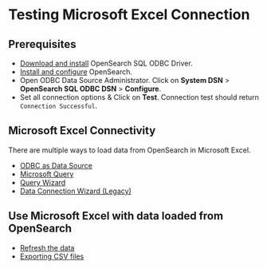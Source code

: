 # Testing Microsoft Excel Connection

## Prerequisites
* [Download and install](../../README.md) OpenSearch SQL ODBC Driver.
* [Install and configure](https://opensearch.org/docs/latest/install-and-configure/install-opensearch/index/) OpenSearch.
* Open ODBC Data Source Administrator. Click on **System DSN** > **OpenSearch SQL ODBC DSN** > **Configure**.
* Set all connection options & Click on **Test**. Connection test should return `Connection Successful`.

## Microsoft Excel Connectivity

There are multiple ways to load data from OpenSearch in Microsoft Excel.
* [ODBC as Data Source](odbc_data_source_connection.md)
* [Microsoft Query](microsoft_query_connection.md)
* [Query Wizard](query_wizard_connection.md)
* [Data Connection Wizard (Legacy)](data_connection_wizard.md)

## Use Microsoft Excel with data loaded from OpenSearch

* [Refresh the data](refresh_data.md)
* [Exporting CSV files](exporting_csv_files.md)

